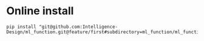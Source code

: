 # Online install
```
pip install "git@github.com:Intelligence-Design/ml_function.git@feature/first#subdirectory=ml_function/ml_function_utils/"
```
